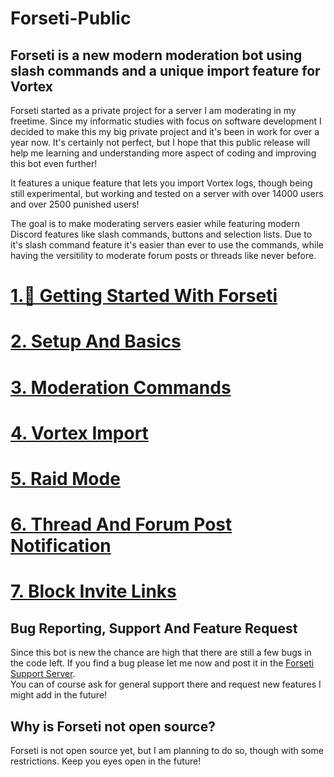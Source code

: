 # Forseti-Public

## Forseti is a new modern moderation bot using slash commands and a unique import feature for Vortex

Forseti started as a private project for a server I am moderating in my freetime. Since my informatic studies with focus on software development I decided to make this my big private project and it's been in work for over a year now. It's certainly not perfect, but I hope that this public release will help me learning and understanding more aspect of coding and improving this bot even further! <br />

It features a unique feature that lets you import Vortex logs, though being still experimental, but working and tested on a server with over 14000 users and over 2500 punished users! <br />

The goal is to make moderating servers easier while featuring modern Discord features like slash commands, buttons and selection lists. Due to it's slash command feature it's easier than ever to use the commands, while having the versitility to moderate forum posts or threads like never before. <br />

# [1.👋 Getting Started With Forseti](https://github.com/leThrax/Forseti-Public/wiki/1.%F0%9F%91%8B-Getting-started-with-Forseti)

# [2. Setup And Basics](https://github.com/leThrax/Forseti-Public/wiki/2.-Setup-and-basics)

# [3. Moderation Commands](https://github.com/leThrax/Forseti-Public/wiki/3.-Moderation-Commands)

# [4. Vortex Import](https://github.com/leThrax/Forseti-Public/wiki/4.-Vortex-Import)

# [5. Raid Mode](https://github.com/leThrax/Forseti-Public/wiki/5.-Raid-Mode)

# [6. Thread And Forum Post Notification](https://github.com/leThrax/Forseti-Public/wiki/6.-Thread-And-Forum-Post-Notification)

# [7. Block Invite Links](https://github.com/leThrax/Forseti-Public/wiki/7.-Block-Invite-Links)

## Bug Reporting, Support And Feature Request

Since this bot is new the chance are high that there are still a few bugs in the code left. If you find a bug please let me now and post it in the [Forseti Support Server](https://discord.gg/ZFcfwH9vpm). <br />
You can of course ask for general support there and request new features I might add in the future!

## Why is Forseti not open source? 

Forseti is not open source yet, but I am planning to do so, though with some restrictions. Keep you eyes open in the future!
